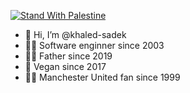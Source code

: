 [![Stand With Palestine](https://raw.githubusercontent.com/TheBSD/StandWithPalestine/main/banner-no-action.svg)](https://thebsd.github.io/StandWithPalestine)

- 👋 Hi, I’m @khaled-sadek
- 👨‍💻 Software enginner since 2003
- 👨‍👧 Father since 2019
- 🥦 Vegan since 2017
- ⚽‍🔴 Manchester United fan since 1999

